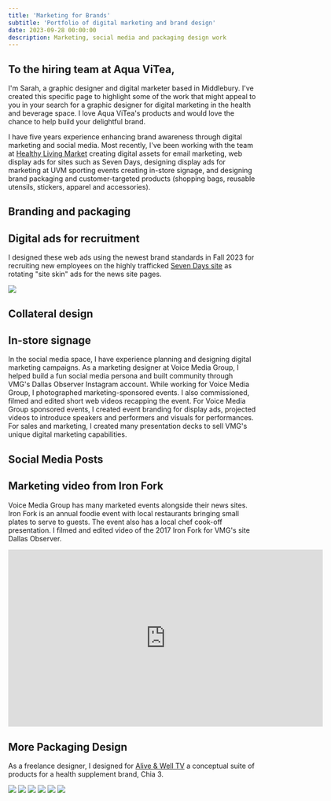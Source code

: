 ```yaml
---
title: 'Marketing for Brands'
subtitle: 'Portfolio of digital marketing and brand design'
date: 2023-09-28 00:00:00
description: Marketing, social media and packaging design work
---
```


## To the hiring team at Aqua ViTea,

I'm Sarah, a graphic designer and digital marketer based in Middlebury. I've created this specific page to highlight some of the work that might appeal to you in your search for a graphic designer for digital marketing in the health and beverage space. I love Aqua ViTea's products and would love the chance to help build your delightful brand.

I have five years experience enhancing brand awareness through digital marketing and social media. Most recently, I've been working with the team at [Healthy Living Market](https://www.healthylivingmarket.com) creating digital assets for email marketing, web display ads for sites such as Seven Days, designing display ads for marketing at UVM sporting events creating in-store signage, and designing brand packaging and customer-targeted products (shopping bags, reusable utensils, stickers, apparel and accessories).

## Branding and packaging


## Digital ads for recruitment
I designed these web ads using the newest brand standards in Fall 2023 for recruiting new employees on the highly trafficked [Seven Days site](https://www.sevendaysvt.com) as rotating "site skin" ads for the news site pages. 

![](/images/blogimages/HealthyLiving/sevendayssiteskin_hl.jpg)


## Collateral design



## In-store signage





In the social media space, I have experience planning and designing digital marketing campaigns. As a marketing designer at Voice Media Group, I helped build a fun social media persona and built community through VMG's Dallas Observer Instagram account. While working for Voice Media Group, I photographed marketing-sponsored events. I also commissioned, filmed and edited short web videos recapping the event. For Voice Media Group sponsored events, I created event branding for display ads, projected videos to introduce speakers and performers and visuals for performances. For sales and marketing, I created many presentation decks to sell VMG's unique digital marketing capabilities.

## Social Media Posts



## Marketing video from Iron Fork 
Voice Media Group has many marketed events alongside their news sites. Iron Fork is an annual foodie event with local restaurants bringing small plates to serve to guests. The event also has a local chef cook-off presentation. I filmed and edited video of the 2017 Iron Fork for VMG's site Dallas Observer.
<iframe src="https://www.youtube.com/watch?v=EcYfEhalVUE" width="640" height="360" frameborder="0" allowfullscreen></iframe>

## More Packaging Design
As a freelance designer, I designed for [Alive & Well TV](https://aliveandwell.tv/) a conceptual suite of products for a health supplement brand, Chia 3.
<div class="gallery" data-columns="3">
	<img src="/images/blogimages/chia/CHIAdrinksnobacks.png">
	<img src="/images/blogimages/chia/ChiaBag_6c_orange.png">
	<img src="/images/blogimages/chia/ChiaBag_chocolate.png">
	<img src="/images/blogimages/chia/ChiaBag_6c_vanillanoback.png">
	<img src="/images/blogimages/chia/ChiaBag_6c_berries.png">
	<img src="/images/blogimages/chia/ChiaThingroup4.png">
</div>

